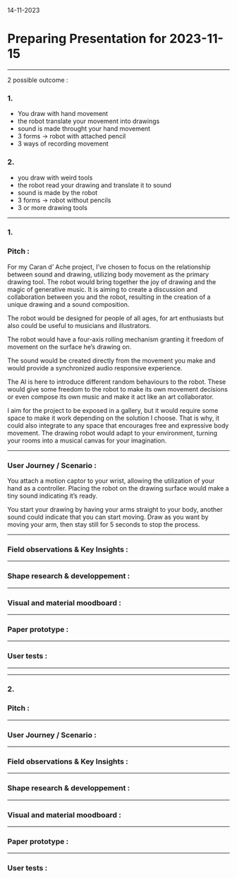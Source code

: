 14-11-2023
# Preparing Presentation for 2023-11-15
---

2 possible outcome : 

### 1.

- You draw with hand movement
- the robot translate your movement into drawings
- sound is made throught your hand movement
- 3 forms -> robot with attached pencil
- 3 ways of recording movement

### 2.

- you draw with weird tools
- the robot read your drawing and translate it to sound
- sound is made by the robot
- 3 forms -> robot without pencils
- 3 or more drawing tools

---

### 1. 

### Pitch :

For my Caran d’ Ache project, I’ve chosen to focus on the relationship between sound and drawing, utilizing body movement as the primary drawing tool. The robot would bring together the joy of drawing and the magic of generative music. It is aiming to create a discussion and collaboration between you and the robot, resulting in the creation of a unique drawing and a sound composition.

The robot would be designed for people of all ages, for art enthusiasts but also could be useful to musicians and illustrators.

The robot would have a four-axis rolling mechanism granting it freedom of movement on the surface he’s drawing on. 

The sound would be created directly from the movement you make and would provide a synchronized audio responsive experience.

The AI is here to introduce different random behaviours to the robot. These would give some freedom to the robot to make its own movement decisions or even compose its own music and make it act like an art collaborator.

I aim for the project to be exposed in a gallery, but it would require some space to make it work depending on the solution I choose. That is why, it could also integrate to any space that encourages free and expressive body movement. The drawing robot would adapt to your environment, turning your rooms into a musical canvas for your imagination.

---

### User Journey / Scenario :

You attach a motion captor to your wrist, allowing the utilization of your hand as a controller. Placing the robot on the drawing surface would make a tiny sound indicating it’s ready. 

You start your drawing by having your arms straight to your body, another sound could indicate that you can start moving. Draw as you want by moving your arm, then stay still for 5 seconds to stop the process. 

---

### Field observations & Key Insights :

---

### Shape research & developpement :

---

### Visual and material moodboard :

---

### Paper prototype :

---

### User tests :

---
---

### 2. 
### Pitch :

---

### User Journey / Scenario :


---

### Field observations & Key Insights :

---

### Shape research & developpement :

---

### Visual and material moodboard :

---

### Paper prototype :

---

### User tests :

